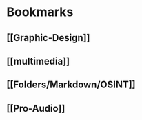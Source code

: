# Bookmarks 

## [[Graphic-Design]]

## [[multimedia]]

## [[Folders/Markdown/OSINT]]

## [[Pro-Audio]]


